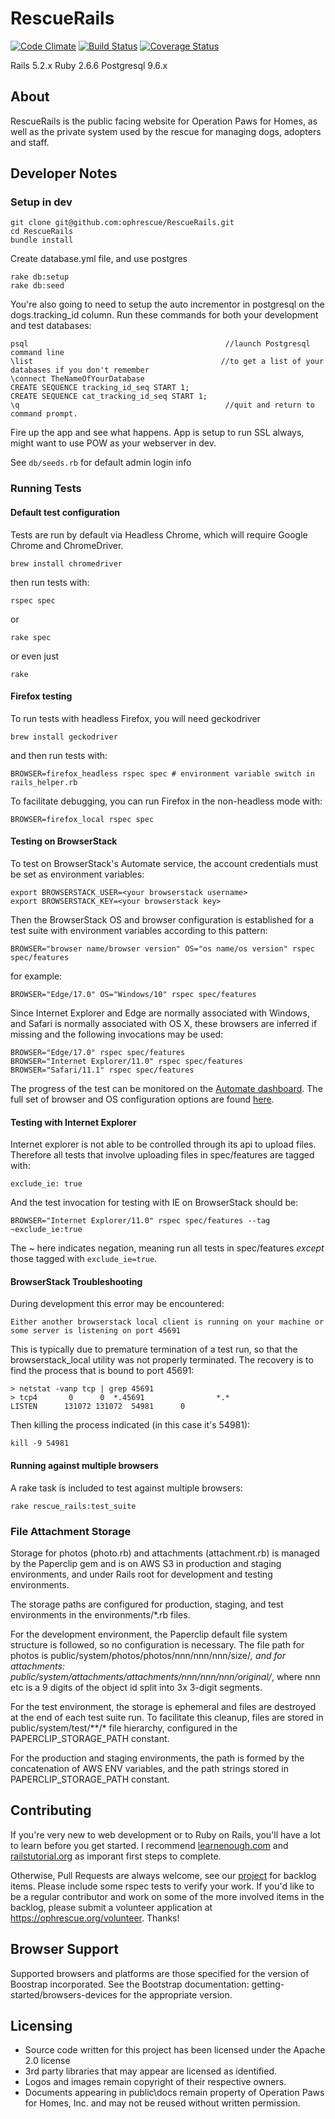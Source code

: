 # RescueRails

[![Code Climate](https://codeclimate.com/github/ophrescue/RescueRails.png)](https://codeclimate.com/github/ophrescue/RescueRails) [![Build Status](https://travis-ci.org/ophrescue/RescueRails.svg?branch=master)](https://travis-ci.org/ophrescue/RescueRails) [![Coverage Status](https://coveralls.io/repos/github/ophrescue/RescueRails/badge.svg?branch=master)](https://coveralls.io/github/ophrescue/RescueRails?branch=master)

Rails 5.2.x
Ruby 2.6.6
Postgresql 9.6.x

## About
RescueRails is the public facing website for Operation Paws for Homes, as well as the private system used by the rescue for managing dogs, adopters and staff.


## Developer Notes
### Setup in dev

    git clone git@github.com:ophrescue/RescueRails.git
    cd RescueRails
    bundle install

Create database.yml file, and use postgres

    rake db:setup
    rake db:seed

You're also going to need to setup the auto incrementor in postgresql on the dogs.tracking_id column.  Run these commands for both your development and test databases:

```
psql                                            //launch Postgresql command line
\list                                          //to get a list of your databases if you don't remember
\connect TheNameOfYourDatabase
CREATE SEQUENCE tracking_id_seq START 1;
CREATE SEQUENCE cat_tracking_id_seq START 1;
\q                                              //quit and return to command prompt.
```

Fire up the app and see what happens.  App is setup to run SSL always, might want to use POW as your webserver in dev.

See `db/seeds.rb` for default admin login info

### Running Tests
#### Default test configuration
Tests are run by default via Headless Chrome, which will require Google Chrome and ChromeDriver.
```
brew install chromedriver
```
then run tests with:
```
rspec spec
```
or
```
rake spec
```
or even just
```
rake
```
#### Firefox testing
To run tests with headless Firefox, you will need geckodriver
```
brew install geckodriver
```
and then run tests with:
```
BROWSER=firefox_headless rspec spec # environment variable switch in rails_helper.rb
```
To facilitate debugging, you can run Firefox in the non-headless mode with:
```
BROWSER=firefox_local rspec spec
```
#### Testing on BrowserStack
To test on BrowserStack's Automate service, the account credentials must be set as environment variables:
```
export BROWSERSTACK_USER=<your browserstack username>
export BROWSERSTACK_KEY=<your browserstack key>
```
Then the BrowserStack OS and browser configuration is established for a test suite with environment variables according to this pattern:
```
BROWSER="browser name/browser version" OS="os name/os version" rspec spec/features
```
for example:
```
BROWSER="Edge/17.0" OS="Windows/10" rspec spec/features
```
Since Internet Explorer and Edge are normally associated with Windows, and Safari is normally associated with OS X, these browsers are inferred if missing and the following invocations may be used:
```
BROWSER="Edge/17.0" rspec spec/features
BROWSER="Internet Explorer/11.0" rspec spec/features
BROWSER="Safari/11.1" rspec spec/features
```
The progress of the test can be monitored on the [Automate dashboard](https://automate.browserstack.com).
The full set of browser and OS configuration options are found [here](https://www.browserstack.com/automate/capabilities).
#### Testing with Internet Explorer
Internet explorer is not able to be controlled through its api to upload files. Therefore all tests that involve uploading files in spec/features are tagged with:
```
exclude_ie: true
```
And the test invocation for testing with IE on BrowserStack should be:
```
BROWSER="Internet Explorer/11.0" rspec spec/features --tag ~exclude_ie:true
```
The ~ here indicates negation, meaning run all tests in spec/features _except_ those tagged with `exclude_ie=true`.
#### BrowserStack Troubleshooting
During development this error may be encountered:
```
Either another browserstack local client is running on your machine or some server is listening on port 45691
```
This is typically due to premature termination of a test run, so that the browserstack_local utility was not properly terminated.
The recovery is to find the process that is bound to port 45691:
```
> netstat -vanp tcp | grep 45691
> tcp4       0      0  *.45691                *.*                    LISTEN      131072 131072  54981      0
```
Then killing the process indicated (in this case it's 54981):
```
kill -9 54981
```
#### Running against multiple browsers
A rake task is included to test against multiple browsers:
```
rake rescue_rails:test_suite
```
### File Attachment Storage
Storage for photos (photo.rb) and attachments (attachment.rb) is managed by the Paperclip gem and is on AWS S3 in production and staging environments, and under Rails root for development and testing environments.

The storage paths are configured for production, staging, and test environments in the environments/*.rb files.

For the development environment, the Paperclip default file system structure is followed, so no configuration is necessary. The file path for photos is public/system/photos/photos/nnn/nnn/nnn/size/*, and for attachments: public/system/attachments/attachments/nnn/nnn/nnn/original/*, where nnn etc is a 9 digits of the object id split into 3x 3-digit segments.

For the test environment, the storage is ephemeral and files are destroyed at the end of each test suite run. To facilitate this cleanup, files are stored in public/system/test/**/* file hierarchy, configured in the PAPERCLIP_STORAGE_PATH constant.

For the production and staging environments, the path is formed by the concatenation of AWS ENV variables, and the path strings stored in PAPERCLIP_STORAGE_PATH constant.

## Contributing

If you're very new to web development or to Ruby on Rails, you'll have a lot to learn before you get started.  I recommend [learnenough.com](https://www.learnenough.com/) and [railstutorial.org](https://www.railstutorial.org/) as imporant first steps to complete.

Otherwise, Pull Requests are always welcome, see our [project](https://github.com/orgs/ophrescue/projects/1) for backlog items.  Please include some rspec tests to verify your work.  If you'd like to be a regular contributor and work on some of the more involved items in the backlog, please submit a volunteer application at https://ophrescue.org/volunteer.  Thanks!

## Browser Support
Supported browsers and platforms are those specified for the version of Boostrap incorporated. See the Bootstrap documentation: getting-started/browsers-devices for the appropriate version.

## Licensing
* Source code written for this project has been licensed under the Apache 2.0 license
* 3rd party libraries that may appear are licensed as identified.
* Logos and images remain copyright of their respective owners.
* Documents appearing in public\docs remain property of Operation Paws for Homes, Inc. and may not be reused without written permission.
